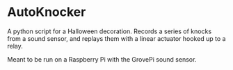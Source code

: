 # AutoKnocker
A python script for a Halloween decoration. Records a series of knocks from a sound sensor, and replays them with a linear actuator hooked up to a relay.

Meant to be run on a Raspberry Pi with the GrovePi sound sensor.
